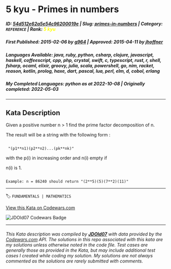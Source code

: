 # 5 kyu - Primes in numbers

##### **ID**: [54d512e62a5e54c96200019e](https://www.codewars.com/kata/54d512e62a5e54c96200019e) | **Slug**: [primes-in-numbers](https://www.codewars.com/kata/54d512e62a5e54c96200019e) | **Category**: `REFERENCE` | **Rank**: <span style="color:yellow">5 kyu</span>

##### **First Published**: 2015-02-06 ***by*** [g964](https://www.codewars.com/users/g964) | **Approved**: 2015-04-11 ***by*** [jhoffner](https://www.codewars.com/users/jhoffner)

##### **Languages Available**: java, ruby, python, csharp, clojure, javascript, haskell, coffeescript, cpp, php, crystal, swift, c, typescript, rust, r, shell, fsharp, ocaml, elixir, groovy, julia, scala, powershell, go, nim, racket, reason, kotlin, prolog, haxe, dart, pascal, lua, perl, elm, d, cobol, erlang

##### **My Completed Languages**: python ***as at*** 2022-10-08 | **Originally completed**: 2022-05-03

---

## Kata Description


Given a positive number n > 1 find the prime factor decomposition of n.

The result will be a string with the following form :

```

 "(p1**n1)(p2**n2)...(pk**nk)"

```

with the p(i) in increasing order and n(i) empty if

n(i) is 1.

```

Example: n = 86240 should return "(2**5)(5)(7**2)(11)"

```





---


🏷 `FUNDAMENTALS | MATHEMATICS`


[View this Kata on Codewars.com](https://www.codewars.com/kata/54d512e62a5e54c96200019e)

![](https://www.codewars.com/users/jdold07/badges/large "JDOld07 Codewars Badge")

---

###### *This Kata description was compiled by [**JDOld07**](https://tpstech.dev) with data provided by the [Codewars.com](https://www.codewars.com) API.  The solutions in this repo associated with this kata are my solutions unless otherwise noted in the code file.  Test cases are generally those as provided in the Kata, but may include additional test cases I created while coding my solution.  My solutions are not always commented as the solutions are rarely submitted with comments.*
